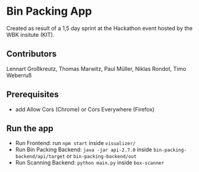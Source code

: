 # Bin Packing App
Created as result of a 1,5 day sprint at the Hackathon event hosted by the WBK insitute (KIT).

## Contributors
Lennart Großkreutz, Thomas Marwitz, Paul Müller, Niklas Rondot, Timo Weberruß

## Prerequisites
- add Allow Cors (Chrome) or Cors Everywhere (Firefox)

## Run the app
- Run Frontend: run `npm start` inside `visualizer/`
- Run Bin Packing Backend: `java -jar api-2.7.0` inside `bin-packing-backend/api/target` or `bin-packing-backend/out`
- Run Scanning Backend: `python main.py` inside `box-scanner`